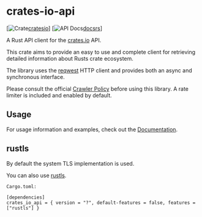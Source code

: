 # crates-io-api

[![Crate][cratesioimg][cratesio]]
[![API Docs][docsrsimg][docsrs]]

[cratesio]: https://crates.io/crates/crates_io_api
[cratesioimg]: https://img.shields.io/crates/v/inkpad-runtime.svg
[docsrs]: https://docs.rs/crates_io_api
[docsrsimg]: https://img.shields.io/badge/current-docs-brightgreen.svg
[crawlerpolicy]: https://crates.io/policies#crawlers
[reqwest]: https://github.com/seanmonstar/reqwest

A Rust API client for the [crates.io](https://crates.io) API.

This crate aims to provide an easy to use and complete client for retrieving
detailed information about Rusts crate ecosystem.

The library uses the [reqwest][reqwest] HTTP client and provides both an async
and synchronous interface.

Please consult the official [Crawler Policy][crawlerpolicy] before using this
library. 
A rate limiter is included and enabled by default.

## Usage

For usage information and examples, check out the [Documentation][docsrs].

## rustls

By default the system TLS implementation is used.

You can also use [rustls](https://github.com/rustls/rustls).

`Cargo.toml:`
```
[dependencies]
crates_io_api = { version = "?", default-features = false, features = ["rustls"] }
```
